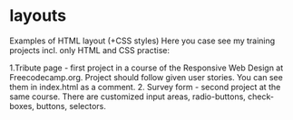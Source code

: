 # layouts

Examples of HTML layout (+CSS styles) Here you case see my training projects incl. only HTML and CSS practise:

  1.Tribute page - first project in a course of the Responsive Web Design at Freecodecamp.org.
    Project should follow given user stories. You can see them in index.html as a comment.
  2. Survey form - second project at the same course. There are customized input areas, radio-buttons, check-boxes, buttons, selectors. 

